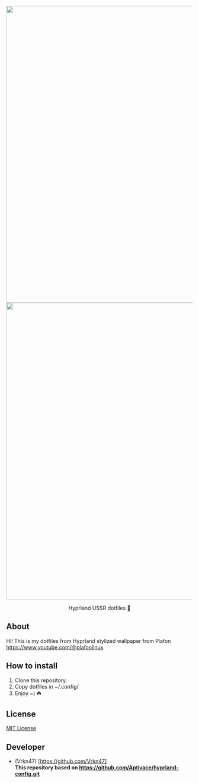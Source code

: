 <p align="center">
 <img src="https://i.ibb.co/BZHmH9L/2024-11-06-212537-hyprshot.png" width="800">
 <img src="https://i.ibb.co/M1tYVpn/2024-11-07-205426-hyprshot.png" width="800">
</p>

<p align="center">
  Hyprland USSR dotfiles 🍁
</p>

## About

Hi! This is my dotfiles from Hyprland stylized wallpaper from Plafon https://www.youtube.com/@plafonlinux 

## How to install

1. Clone this repository.
2. Copy dotfiles in ~/.config/
3. Enjoy =) ☘️


## License

[MIT License]([LICENSE](https://ru.wikipedia.org/wiki/Лицензия_MIT)) 

## Developer

- (Vrkn47) [https://github.com/Vrkn47] <br/>
**This repository based on https://github.com/Aptivace/hyprland-config.git**
